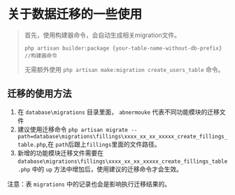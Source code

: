 # 关于数据迁移的一些使用
>
> 首先，使用构建器命令，会自动生成相关migration文件。
> 
> ```shell
> php artisan builder:package {your-table-name-without-db-prefix} //构建器命令
> ```
>
> 无需额外使用 `php artisan make:migration create_users_table` 命令。


## 迁移的使用方法

1. 在 `database\migrations` 目录里面， `abnermouke` 代表不同功能模块的迁移文件
2. 建议使用迁移命令 `php artisan migrate --path=database\migrations\fillings\xxxx_xx_xx_xxxxx_create_fillings_table.php`,在 `path`后跟上`fillings`里面的文件路径。
3. 新增的功能模块迁移文件需要在  `database\migrations\fillings\xxxx_xx_xx_xxxxx_create_fillings_table.php` 中的 `up` 方法中增加后，使用建议的迁移命令才会生效。


注意：表 `migrations` 中的记录也会是影响执行迁移结果的。